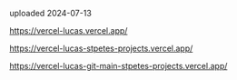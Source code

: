 uploaded 2024-07-13

https://vercel-lucas.vercel.app/

https://vercel-lucas-stpetes-projects.vercel.app/

https://vercel-lucas-git-main-stpetes-projects.vercel.app/

